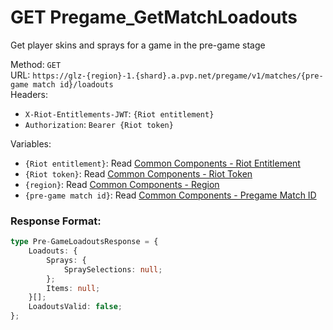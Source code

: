 <!--

This file is automatically generated!
Do not edit it directly!
See https://github.com/techchrism/valorant-api-docs/blob/trunk/contributing.md for more information.

-->

# GET Pregame_GetMatchLoadouts

Get player skins and sprays for a game in the pre-game stage  


Method: `GET`  
URL: `https://glz-{region}-1.{shard}.a.pvp.net/pregame/v1/matches/{pre-game match id}/loadouts`  
Headers:
 - `X-Riot-Entitlements-JWT`: `{Riot entitlement}`
 - `Authorization`: `Bearer {Riot token}`

Variables:
 - `{Riot entitlement}`: Read [Common Components - Riot Entitlement](../common-components.md#riot-entitlement)
 - `{Riot token}`: Read [Common Components - Riot Token](../common-components.md#riot-token)
 - `{region}`: Read [Common Components - Region](../common-components.md#region)
 - `{pre-game match id}`: Read [Common Components - Pregame Match ID](../common-components.md#pregame-match-id)


### Response Format:
```ts
type Pre-GameLoadoutsResponse = {
    Loadouts: {
        Sprays: {
            SpraySelections: null;
        };
        Items: null;
    }[];
    LoadoutsValid: false;
};
```
